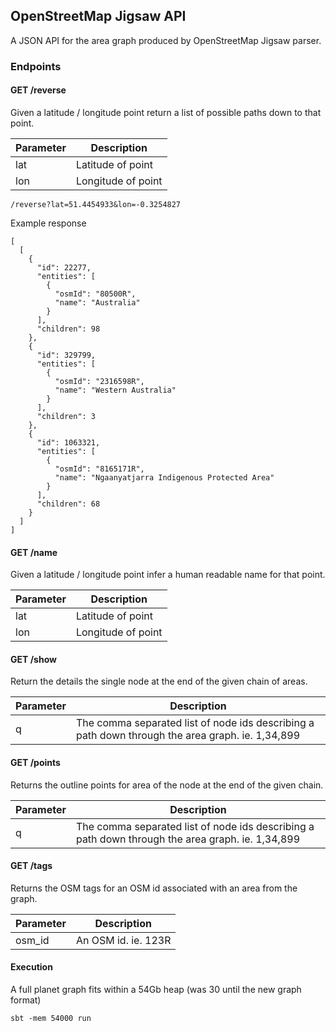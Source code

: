 ## OpenStreetMap Jigsaw API

A JSON API for the area graph produced by OpenStreetMap Jigsaw parser.

### Endpoints

#### GET /reverse

Given a latitude / longitude point return a list of possible paths down to that point.

| Parameter | Description |
| ------------- | ------------- |
| lat           | Latitude of point |
| lon           | Longitude of point |


```
/reverse?lat=51.4454933&lon=-0.3254827
```

Example response
```
[
  [
    {
      "id": 22277,
      "entities": [
        {
          "osmId": "80500R",
          "name": "Australia"
        }
      ],
      "children": 98
    },
    {
      "id": 329799,
      "entities": [
        {
          "osmId": "2316598R",
          "name": "Western Australia"
        }
      ],
      "children": 3
    },
    {
      "id": 1063321,
      "entities": [
        {
          "osmId": "8165171R",
          "name": "Ngaanyatjarra Indigenous Protected Area"
        }
      ],
      "children": 68
    }
  ]
]
```


#### GET /name

Given a latitude / longitude point infer a human readable name for that point.

| Parameter | Description |
| ------------- | ------------- |
| lat           | Latitude of point |
| lon           | Longitude of point |



#### GET /show

Return the details the single node at the end of the given chain of areas.

| Parameter | Description |
| ------------- | ------------- |
| q           | The comma separated list of node ids describing a path down through the area graph. ie. 1,34,899 |


#### GET /points

Returns the outline points for area of the node at the end of the given chain.

| Parameter | Description |
| ------------- | ------------- |
| q           | The comma separated list of node ids describing a path down through the area graph. ie. 1,34,899 |


#### GET /tags

Returns the OSM tags for an OSM id associated with an area from the graph.

| Parameter | Description |
| ------------- | ------------- |
| osm_id        | An OSM id. ie. 123R |



#### Execution

A full planet graph fits within a 54Gb heap (was 30 until the new graph format)

```
sbt -mem 54000 run
```


